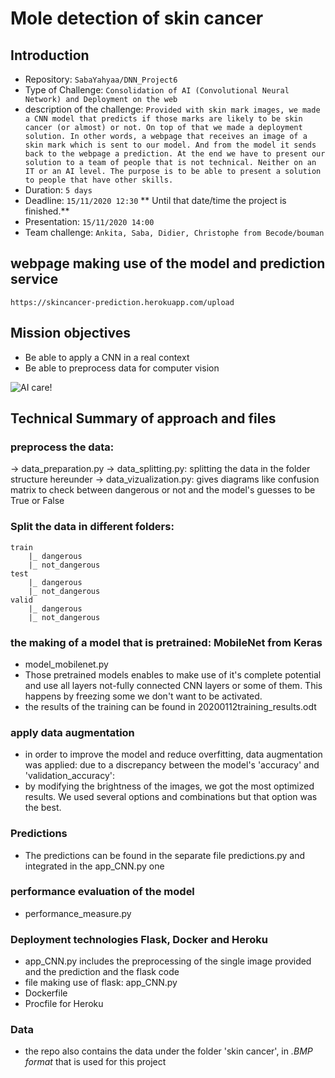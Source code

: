 # Mole detection of skin cancer

## Introduction

* Repository: `SabaYahyaa/DNN_Project6`
* Type of Challenge: `Consolidation of AI (Convolutional Neural Network) and Deployment on the web`
* description of the challenge: `Provided with skin mark images, we made a CNN model that predicts if those marks are likely to be skin cancer (or almost) or not. On top of that we made a deployment solution. In other words, a webpage that receives an image of a skin mark which is sent to our model. And from the model it sends back to the webpage a prediction. At the end we have to present our solution to a team of people that is not technical. Neither on an IT or an AI level. The purpose is to be able to present a solution to people that have other skills.`
* Duration: `5 days`
* Deadline: `15/11/2020 12:30` ** Until that date/time the project is finished.**
* Presentation: `15/11/2020 14:00`
* Team challenge: `Ankita, Saba, Didier, Christophe from Becode/bouman`

## webpage making use of the model and prediction service

`https://skincancer-prediction.herokuapp.com/upload`

## Mission objectives 
* Be able to apply a CNN in a real context
* Be able to preprocess data for computer vision

![AI care!](./assets/ai-care.jpg)

## Technical Summary of approach and files
### preprocess the data: 
-> data_preparation.py
-> data_splitting.py: splitting the data in the folder structure hereunder
-> data_vizualization.py: gives diagrams like confusion matrix to check between dangerous or not and the model's guesses to be True or False

### Split the data in different folders: 
    train
        |_ dangerous
        |_ not_dangerous
    test
        |_ dangerous
        |_ not_dangerous
    valid
        |_ dangerous
        |_ not_dangerous

### the making of a model that is pretrained: MobileNet from Keras
* model_mobilenet.py
* Those pretrained models enables to make use of it's complete potential and use all layers not-fully connected CNN layers or some of them. This happens by freezing some we don't want to be activated.
* the results of the training can be found in 20200112training_results.odt    

### apply data augmentation 
* in order to improve the model and reduce overfitting, data augmentation was applied: due to a discrepancy between the model's 'accuracy' and 'validation_accuracy':
* by modifying the brightness of the images, we got the most optimized results. We used several options and combinations but that option was the best.

### Predictions
* The predictions can be found in the separate file predictions.py and integrated in the app_CNN.py one

### performance evaluation of the model
* performance_measure.py

### Deployment technologies Flask, Docker and Heroku
* app_CNN.py includes the preprocessing of the single image provided and the prediction and the flask code
* file making use of flask: app_CNN.py 
* Dockerfile
* Procfile for Heroku 

### Data
* the repo also contains the data under the folder 'skin cancer', in *.BMP format* that is used for this project

